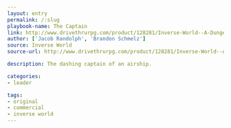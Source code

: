 ```yaml
---
layout: entry
permalink: /:slug
playbook-name: The Captain
link: http://www.drivethrurpg.com/product/128281/Inverse-World--A-Dungeon-World-Supplement
author: ['Jacob Randolph', 'Brandon Schmelz']
source: Inverse World
source-url: http://www.drivethrurpg.com/product/128281/Inverse-World--A-Dungeon-World-Supplement

description: The dashing captain of an airship.

categories:
- leader

tags:
- original
- commercial
- inverse world
---
```

